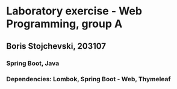 # Laboratory exercise - Web Programming, group A
## Boris Stojchevski, 203107
### Spring Boot, Java
### Dependencies: Lombok, Spring Boot - Web, Thymeleaf
